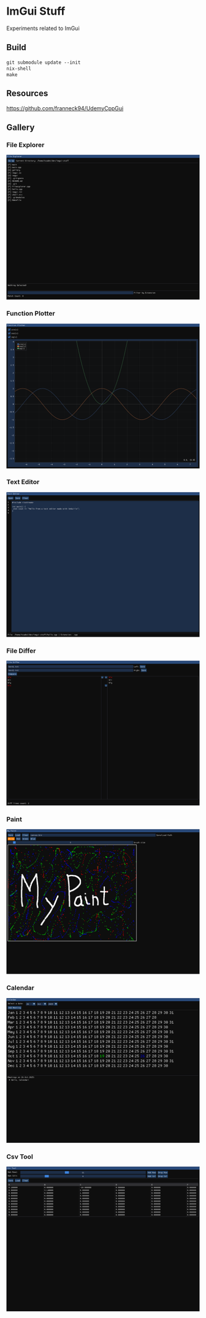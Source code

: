 # ImGui Stuff

Experiments related to ImGui

## Build

```shell
git submodule update --init
nix-shell
make
```

## Resources

https://github.com/franneck94/UdemyCppGui


## Gallery

### File Explorer

![Screenshot of the File Explorer UI](gallery/file_explorer.png)

### Function Plotter

![Screenshot of the Function Plotter UI](gallery/function_plotter.png)

### Text Editor

![Screenshot of the Text Editor UI](gallery/texteditor.png)

### File Differ

![Screenshot of the File Differ UI](gallery/filediffer.png)

### Paint

![Screenshot of the Paint UI](gallery/paint.png)

### Calendar

![Screenshot of the Paint UI](gallery/calendar.png)

### Csv Tool

![Screenshot of the Paint UI](gallery/csvtool.png)
